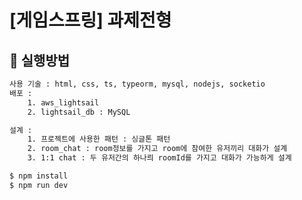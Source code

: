 # [게임스프링] 과제전형

## 🚀 실행방법

```bash
사용 기술 : html, css, ts, typeorm, mysql, nodejs, socketio
배포 :
    1. aws_lightsail
    2. lightsail_db : MySQL
```

```bash
설계 :
    1. 프로젝트에 사용한 패턴 : 싱글톤 패턴
    2. room_chat : room정보를 가지고 room에 참여한 유저끼리 대화가 설계
    3. 1:1 chat : 두 유저간의 하나릐 roomId를 가지고 대화가 가능하게 설계
```

```bash
$ npm install
$ npm run dev
```
